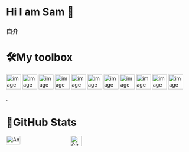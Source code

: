# Hi I am Sam 👋  

### 自介

# 🛠️My toolbox  
<img src="https://github.com/user-attachments/assets/c47d1a43-4516-4bf1-8ea6-fd3126a6a15a" alt="image" width="40" height="40"/>
<img src="https://github.com/user-attachments/assets/d2cc703e-f5eb-4a4a-b184-9592baabcb7d" alt="image" width="40" height="40"/> 
<img src="https://github.com/user-attachments/assets/4b1bd6a5-c85c-413e-a3cc-70c3eb888bdd" alt="image" width="40" height="40"/> 
<img src="https://github.com/user-attachments/assets/d78349e5-a521-4208-9561-cdb055518b45" alt="image" width="40" height="40"/> 
<img src="https://github.com/user-attachments/assets/cc73c042-13e7-4d2d-b54b-c1ec1d6f2665" alt="image" width="40" height="40"/> 
<img src="https://github.com/user-attachments/assets/a8407cad-fac0-4221-840d-c1824de814cb" alt="image" width="40" height="40"/> 
<img src="https://github.com/user-attachments/assets/5447da06-0ddf-46de-82cb-f0bfd991c1bc" alt="image" width="40" height="40"/> 
<img src="https://github.com/user-attachments/assets/857b2a25-837c-4ee0-a9b5-a0a57b863b4f" alt="image" width="40" height="40"/> 
<img src="https://github.com/user-attachments/assets/c566bcba-fe3d-4b80-b5fb-0fd8e42f243b" alt="image" width="40" height="40"/> 
<img src="https://github.com/user-attachments/assets/9552a498-b2c1-4f90-97d7-68edc5461de2" alt="image" width="40" height="40"/> 
<img src="https://github.com/user-attachments/assets/aa00a982-c306-4406-a0c8-865fba1377ee" alt="image" width="40" height="40"/> 

 . 


# 🎯GitHub Stats


<div style="display: flex; gap: 10px;">
  <a href="https://github.com/anuraghazra">
    <img src="https://github-readme-stats.vercel.app/api?username=anuraghazra&show_icons=true&theme=radical" alt="Anurag's GitHub stats" style="width: 48%; height: auto;" />
  </a>
  <a href="https://git.io/streak-stats">
    <img src="https://streak-stats.demolab.com/?user=DenverCoder1&theme=dark" alt="GitHub Streak" style="width: 51%; height: auto;" />
  </a>
</div>



<!--
**Sheng-Qian-LI/Sheng-Qian-LI** is a ✨ _special_ ✨ repository because its `README.md` (this file) appears on your GitHub profile.

Here are some ideas to get you started:

- 🔭 I’m currently working on ...
- 🌱 I’m currently learning ...
- 👯 I’m looking to collaborate on ...
- 🤔 I’m looking for help with ...
- 💬 Ask me about ...
- 📫 How to reach me: ...
- 😄 Pronouns: ...
- ⚡ Fun fact: ...
-->
